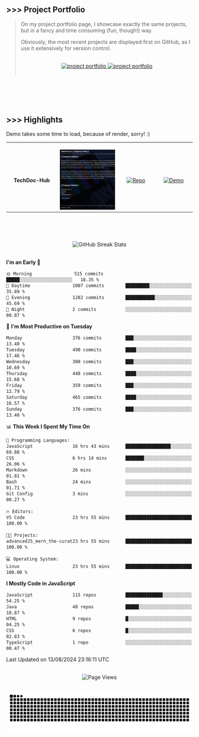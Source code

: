 ## >>> Project Portfolio

> On my project portfolio page, I showcase exactly the same projects, but in a fancy and time consuming (fun, though!) way.
>
> Obviously, the most recent projects are displayed first on GitHub, as I use it extensively for version control.
>
> <br>
>
> <div align="center">
>  <a href="https://shcoobz.github.io/">
>    <img src="https://img.shields.io/badge/portfolio_&hairsp;_page-Link-28a745?style=for-the-badge&logo=github" alt="project portfolio"/>
>  </a>
>
> <a href="https://github.com/Shcoobz/list_projects">
>     <img src="https://img.shields.io/badge/github_projects-List-28a745?style=for-the-badge&logo=github" alt="project portfolio"/>
>   </a>
> </div>
>
> <br>

<br>

##

<br>

## >>> Highlights

Demo takes some time to load, because of render, sorry! :)

<table>
  <tr>
    <td align="center">
      <img width="170" height="1" alt="">
      <strong>TechDoc-Hub</strong>
    </td>
    <td align="center">
      <img width="350" height="1" alt="">
      <img src="img/advancedJS_mern_techdoc-hub.png" alt="Blabber Bot Image" width="200" >
    </td>
    <td align="center">
      <img width="170" height="1" alt="">
      <a href="https://github.com/Shcoobz/advancedJS_mern_techdoc-hub/">
        <img src="https://img.shields.io/badge/Repo-007bff?logo=github&logoColor=white" style="width:110px; height:auto;" alt="Repo">
      </a>
    </td>
    <td align="center">
      <img width="170" height="1" alt="">
      <a href="https://advancedjs-mern-techdoc-hub.onrender.com/">
        <img src="https://img.shields.io/badge/Demo-28a745?logo=google-chrome&logoColor=white" style="width:120px; height:auto;" alt="Demo">
      </a>
    </td>
  </tr>
</table>

<br>

##

<br>

<!-- GitHub Streak Stats -->
<div align="center">
  <img src="https://github-readme-streak-stats.herokuapp.com/?user=Shcoobz&theme=whatsapp-dark2&border=28A745&currStreakNum=28A745&sideNums=28A745" alt="GitHub Streak Stats"/>
  <!-- shadow-green  -->
</div>

<br>

<!--START_SECTION:waka-->
**I'm an Early 🐤** 

```text
🌞 Morning                515 commits         █████░░░░░░░░░░░░░░░░░░░░   18.35 % 
🌆 Daytime                1007 commits        █████████░░░░░░░░░░░░░░░░   35.89 % 
🌃 Evening                1282 commits        ███████████░░░░░░░░░░░░░░   45.69 % 
🌙 Night                  2 commits           ░░░░░░░░░░░░░░░░░░░░░░░░░   00.07 % 
```
📅 **I'm Most Productive on Tuesday** 

```text
Monday                   376 commits         ███░░░░░░░░░░░░░░░░░░░░░░   13.40 % 
Tuesday                  490 commits         ████░░░░░░░░░░░░░░░░░░░░░   17.46 % 
Wednesday                300 commits         ███░░░░░░░░░░░░░░░░░░░░░░   10.69 % 
Thursday                 440 commits         ████░░░░░░░░░░░░░░░░░░░░░   15.68 % 
Friday                   359 commits         ███░░░░░░░░░░░░░░░░░░░░░░   12.79 % 
Saturday                 465 commits         ████░░░░░░░░░░░░░░░░░░░░░   16.57 % 
Sunday                   376 commits         ███░░░░░░░░░░░░░░░░░░░░░░   13.40 % 
```


📊 **This Week I Spent My Time On** 

```text
💬 Programming Languages: 
JavaScript               16 hrs 43 mins      █████████████████░░░░░░░░   69.88 % 
CSS                      6 hrs 14 mins       ███████░░░░░░░░░░░░░░░░░░   26.06 % 
Markdown                 26 mins             ░░░░░░░░░░░░░░░░░░░░░░░░░   01.81 % 
Bash                     24 mins             ░░░░░░░░░░░░░░░░░░░░░░░░░   01.71 % 
Git Config               3 mins              ░░░░░░░░░░░░░░░░░░░░░░░░░   00.27 % 

🔥 Editors: 
VS Code                  23 hrs 55 mins      █████████████████████████   100.00 % 

🐱‍💻 Projects: 
advancedJS_mern_the-curat23 hrs 55 mins      █████████████████████████   100.00 % 

💻 Operating System: 
Linux                    23 hrs 55 mins      █████████████████████████   100.00 % 
```

**I Mostly Code in JavaScript** 

```text
JavaScript               115 repos           ██████████████░░░░░░░░░░░   54.25 % 
Java                     40 repos            █████░░░░░░░░░░░░░░░░░░░░   18.87 % 
HTML                     9 repos             █░░░░░░░░░░░░░░░░░░░░░░░░   04.25 % 
CSS                      6 repos             █░░░░░░░░░░░░░░░░░░░░░░░░   02.83 % 
TypeScript               1 repo              ░░░░░░░░░░░░░░░░░░░░░░░░░   00.47 % 
```




 Last Updated on 13/08/2024 23:16:11 UTC
<!--END_SECTION:waka-->

<br>

<!-- Visitor counter -->
<div align="center">
   <img src="https://komarev.com/ghpvc/?username=Shcoobz&style=for-the-badge&color=28A745&label=Page+Views" alt="Page Views"/>
</div>

##

<!-- Snake eating commits -->
<div align="center">
<img alt="GitHub Snake" src="https://raw.githubusercontent.com/Shcoobz/Shcoobz/output/github-contribution-grid-snake-dark.svg" />
</div>
